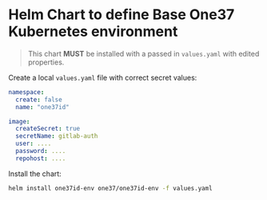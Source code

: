 # Helm Chart to define Base One37 Kubernetes environment

> This chart **MUST** be installed with a passed in `values.yaml` with edited properties.

Create a local `values.yaml` file with correct secret values:

``` yaml
namespace:
  create: false
  name: "one37id"

image:
  createSecret: true
  secretName: gitlab-auth
  user: ....
  password: ....
  repohost: ....
```

Install the chart:

```bash
helm install one37id-env one37/one37id-env -f values.yaml
```